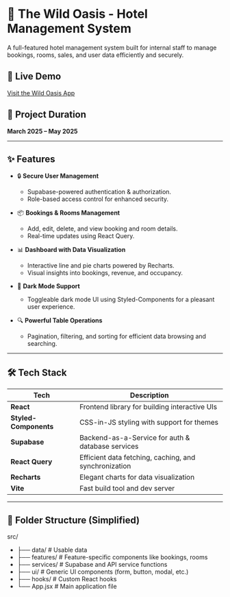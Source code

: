 # 🏨 The Wild Oasis - Hotel Management System

A full-featured hotel management system built for internal staff to manage bookings, rooms, sales, and user data efficiently and securely.

## 🚀 Live Demo

[Visit the Wild Oasis App](#) <!-- Replace with actual deployed link when available -->

## 📅 Project Duration

**March 2025 – May 2025**

---

## ✨ Features

- 🔒 **Secure User Management**  
  - Supabase-powered authentication & authorization.
  - Role-based access control for enhanced security.

- 📦 **Bookings & Rooms Management**  
  - Add, edit, delete, and view booking and room details.
  - Real-time updates using React Query.

- 📊 **Dashboard with Data Visualization**  
  - Interactive line and pie charts powered by Recharts.
  - Visual insights into bookings, revenue, and occupancy.

- 🌙 **Dark Mode Support**  
  - Toggleable dark mode UI using Styled-Components for a pleasant user experience.

- 🔍 **Powerful Table Operations**  
  - Pagination, filtering, and sorting for efficient data browsing and searching.

---

## 🛠️ Tech Stack

| Tech             | Description                                        |
|------------------|----------------------------------------------------|
| **React**        | Frontend library for building interactive UIs      |
| **Styled-Components** | CSS-in-JS styling with support for themes        |
| **Supabase**     | Backend-as-a-Service for auth & database services  |
| **React Query**  | Efficient data fetching, caching, and synchronization |
| **Recharts**     | Elegant charts for data visualization              |
| **Vite**         | Fast build tool and dev server                     |

---

## 📂 Folder Structure (Simplified)
src/
- ├── data/ # Usable data 
- ├── features/ # Feature-specific components like bookings, rooms
- ├── services/ # Supabase and API service functions
- ├── ui/ # Generic UI components (form, button, modal, etc.)
- ├── hooks/ # Custom React hooks
- └── App.jsx # Main application file

